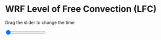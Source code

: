 <h1>WRF Level of Free Convection (LFC)</h1>
<p>Drag the slider to change the time</p>

<div class="slidecontainer">
<input oninput='setImage(this)' class="slider" type="range" min="0" max="17" value="0" step="1" />
<img id='img'/>
</div>

<script>
var img = document.getElementById('img');
var img_array = ['/assets/images/wrf/lc_wrfout_d01_2020-07-09_12:00:00.png',
'/assets/images/wrf/lc_wrfout_d01_2020-07-09_13:00:00.png',
'/assets/images/wrf/lc_wrfout_d01_2020-07-09_14:00:00.png',
'/assets/images/wrf/lc_wrfout_d01_2020-07-09_15:00:00.png',
'/assets/images/wrf/lc_wrfout_d01_2020-07-09_16:00:00.png',
'/assets/images/wrf/lc_wrfout_d01_2020-07-09_17:00:00.png',
'/assets/images/wrf/lc_wrfout_d01_2020-07-09_18:00:00.png',
'/assets/images/wrf/lc_wrfout_d01_2020-07-09_19:00:00.png',
'/assets/images/wrf/lc_wrfout_d01_2020-07-09_20:00:00.png',
'/assets/images/wrf/lc_wrfout_d01_2020-07-09_21:00:00.png',
'/assets/images/wrf/lc_wrfout_d01_2020-07-09_22:00:00.png',
'/assets/images/wrf/lc_wrfout_d01_2020-07-09_23:00:00.png',
'/assets/images/wrf/lc_wrfout_d01_2020-07-10_00:00:00.png',
'/assets/images/wrf/lc_wrfout_d01_2020-07-10_01:00:00.png',
'/assets/images/wrf/lc_wrfout_d01_2020-07-10_02:00:00.png',
'/assets/images/wrf/lc_wrfout_d01_2020-07-10_03:00:00.png',
'/assets/images/wrf/lc_wrfout_d01_2020-07-10_04:00:00.png',];
function setImage(obj)
{
        var value = obj.value;
        img.src = img_array[value];

}
</script>
